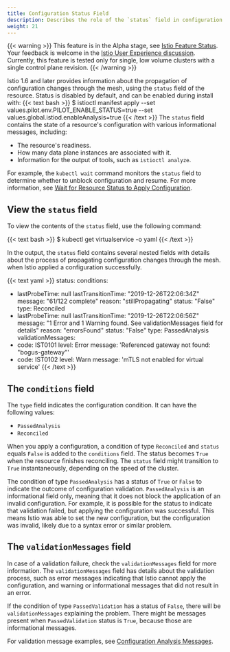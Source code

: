 ```yaml
---
title: Configuration Status Field
description: Describes the role of the `status` field in configuration workflow.
weight: 21
---
```


{{< warning >}}
This feature is in the Alpha stage, see
[Istio Feature Status](/about/feature-stages/). Your feedback is welcome in the
[Istio User Experience discussion](https://discuss.istio.io/c/UX/23). Currently,
this feature is tested only for single, low volume clusters with a single
control plane revision.
{{< /warning >}}

Istio 1.6 and later provides information about the propagation of configuration
changes through the mesh, using the `status` field of the resource.
Status is disabled by default, and can be enabled during install with: 
{{< text bash >}}
$ istioctl manifest apply --set values.pilot.env.PILOT_ENABLE_STATUS=true --set values.global.istiod.enableAnalysis=true
{{< /text >}}
The `status` field contains the state of a resource's configuration with various
informational messages, including:

* The resource's readiness.
* How many data plane instances are associated with it.
* Information for the output of tools, such as `istioctl analyze`.

For example, the `kubectl wait` command monitors the `status` field to determine
whether to unblock configuration and resume. For more information, see
[Wait for Resource Status to Apply Configuration](/docs/ops/configuration/mesh/config-resource-ready/).

## View the `status` field

To view the contents of the `status` field, use the following command:

{{< text bash >}}
$ kubectl get virtualservice <service-name> -o yaml
{{< /text >}}

In the output, the `status` field contains several nested fields with details
about the process of propagating configuration changes through the mesh. 
when Istio applied a configuration successfully.

{{< text yaml >}}
status:
  conditions:
  - lastProbeTime: null
    lastTransitionTime: "2019-12-26T22:06:34Z"
    message: "61/122 complete"
    reason: "stillPropagating"
    status: "False"
    type: Reconciled
  - lastProbeTime: null
    lastTransitionTime: "2019-12-26T22:06:56Z"
    message: "1 Error and 1 Warning found. See validationMessages field for details"
    reason: "errorsFound"
    status: "False"
    type: PassedAnalysis
  validationMessages:
  - code: IST0101
    level: Error
    message: 'Referenced gateway not found: "bogus-gateway"'
  - code: IST0102
    level: Warn
    message: 'mTLS not enabled for virtual service'
{{< /text >}}

## The `conditions` field

The `type` field indicates the configuration condition. It can have the
following values:

* `PassedAnalysis`
* `Reconciled`

When you apply a configuration, a condition of type `Reconciled` and `status`
equals `False` is added to the `conditions` field. The status becomes `True`
when the resource finishes reconciling. The `status` field might transition to
`True` instantaneously, depending on the speed of the cluster.

The condition of type `PassedAnalysis` has a status of `True` or
`False` to indicate the outcome of configuration validation. `PassedAnalysis` is
an informational field only, meaning that it does not block the application of
an invalid configuration. For example, it is possible for the status to indicate
that validation failed, but applying the configuration was successful. This
means Istio was able to set the new configuration, but the configuration was
invalid, likely due to a syntax error or similar problem.

## The `validationMessages` field

In case of a validation failure, check the `validationMessages` field for
more information. The `validationMessages` field has details about the validation
process, such as error messages indicating that Istio cannot apply the
configuration, and warning or informational messages that did not result in an
error.

If the condition of type `PassedValidation` has a status of `False`, there will
be `validationMessages` explaining the problem. There might be messages present
when `PassedValidation` status is `True`, because those are informational
messages.

For validation message examples, see
[Configuration Analysis Messages](/docs/reference/config/analysis/).
